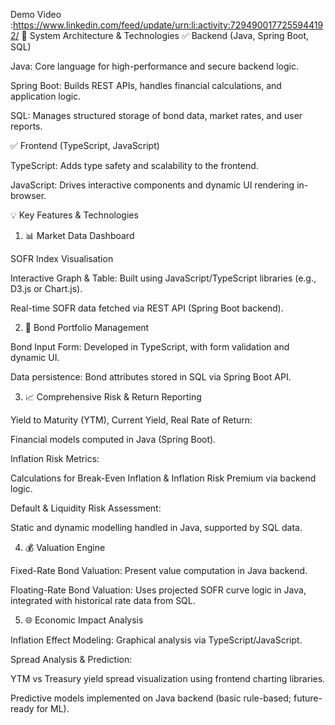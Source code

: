Demo Video :https://www.linkedin.com/feed/update/urn:li:activity:7294900177255944192/
🧱 System Architecture & Technologies
✅ Backend (Java, Spring Boot, SQL)

Java: Core language for high-performance and secure backend logic.

Spring Boot: Builds REST APIs, handles financial calculations, and application logic.

SQL: Manages structured storage of bond data, market rates, and user reports.

✅ Frontend (TypeScript, JavaScript)

TypeScript: Adds type safety and scalability to the frontend.

JavaScript: Drives interactive components and dynamic UI rendering in-browser.

💡 Key Features & Technologies
1. 📊 Market Data Dashboard

SOFR Index Visualisation

Interactive Graph & Table: Built using JavaScript/TypeScript libraries (e.g., D3.js or Chart.js).

Real-time SOFR data fetched via REST API (Spring Boot backend).

2. 🧾 Bond Portfolio Management

Bond Input Form: Developed in TypeScript, with form validation and dynamic UI.

Data persistence: Bond attributes stored in SQL via Spring Boot API.

3. 📈 Comprehensive Risk & Return Reporting

Yield to Maturity (YTM), Current Yield, Real Rate of Return:

Financial models computed in Java (Spring Boot).

Inflation Risk Metrics:

Calculations for Break-Even Inflation & Inflation Risk Premium via backend logic.

Default & Liquidity Risk Assessment:

Static and dynamic modelling handled in Java, supported by SQL data.

4. 💰 Valuation Engine

Fixed-Rate Bond Valuation: Present value computation in Java backend.

Floating-Rate Bond Valuation: Uses projected SOFR curve logic in Java, integrated with historical rate data from SQL.

5. 🌐 Economic Impact Analysis

Inflation Effect Modeling: Graphical analysis via TypeScript/JavaScript.

Spread Analysis & Prediction:

YTM vs Treasury yield spread visualization using frontend charting libraries.

Predictive models implemented on Java backend (basic rule-based; future-ready for ML).
